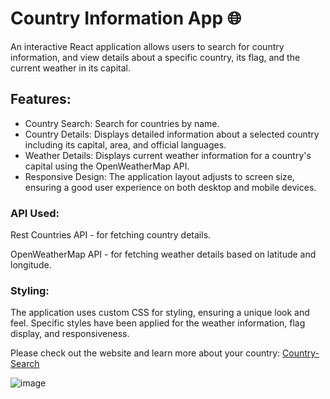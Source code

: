 # Country Information App :globe_with_meridians: 

An interactive React application allows users to search for country information, and view details about a specific country, its flag, and the current weather in its capital.

## Features:

- Country Search: Search for countries by name.
- Country Details: Displays detailed information about a selected country including its capital, area, and official languages.
- Weather Details: Displays current weather information for a country's capital using the OpenWeatherMap API.
- Responsive Design: The application layout adjusts to screen size, ensuring a good user experience on both desktop and mobile devices.

### API Used:

Rest Countries API - for fetching country details.
<p>OpenWeatherMap API - for fetching weather details based on latitude and longitude.

### Styling:

The application uses custom CSS for styling, ensuring a unique look and feel. Specific styles have been applied for the weather information, flag display, and responsiveness.

Please check out the website and learn more about your country: [Country-Search](https://shirleyfyx.github.io/Country-Search/)

![image](https://github.com/shirleyfyx/Country-Search/assets/109609935/8d39da79-8793-4dec-acf9-a0598382185f)
